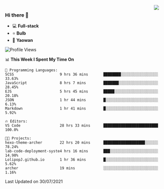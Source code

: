 <img  align="right" src="https://github-readme-stats.vercel.app/api?username=LolipopJ&show_icons=true&count_private=true&hide_title=true&include_all_commits=true&theme=vue">

### Hi there 👋

- :computer: **Full-stack**
- :star: **Bulb**
- :pill: **Yaowan**

<!--START_SECTION:waka-->
![Profile Views](http://img.shields.io/badge/Profile%20Views-0-blue)

📊 **This Week I Spent My Time On** 

```text
💬 Programming Languages: 
SCSS                     9 hrs 36 mins       ████████░░░░░░░░░░░░░░░░░   33.63% 
JavaScript               8 hrs 7 mins        ███████░░░░░░░░░░░░░░░░░░   28.45% 
EJS                      5 hrs 45 mins       █████░░░░░░░░░░░░░░░░░░░░   20.18% 
JSON                     1 hr 44 mins        █░░░░░░░░░░░░░░░░░░░░░░░░   6.13% 
Markdown                 1 hr 41 mins        █░░░░░░░░░░░░░░░░░░░░░░░░   5.92%

🔥 Editors: 
VS Code                  28 hrs 33 mins      █████████████████████████   100.0%

🐱‍💻 Projects: 
hexo-theme-archer        22 hrs 20 mins      ███████████████████░░░░░░   78.24% 
lab-code-deployment-syste4 hrs 16 mins       ███░░░░░░░░░░░░░░░░░░░░░░   14.98% 
LolipopJ.github.io       1 hr 36 mins        █░░░░░░░░░░░░░░░░░░░░░░░░   5.62% 
archer                   19 mins             ░░░░░░░░░░░░░░░░░░░░░░░░░   1.16%

```


 Last Updated on 30/07/2021
<!--END_SECTION:waka-->
